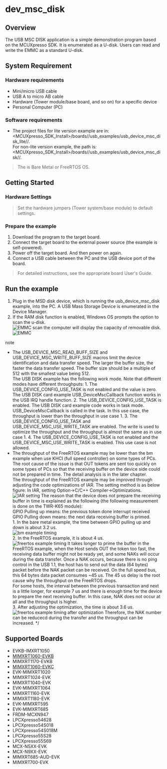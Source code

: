 # dev_msc_disk




## Overview

The USB MSC DISK application is a simple demonstration program based on the MCUXpresso SDK.
It is enumerated as a U-disk. Users can read and write the EMMC as a standard U-disk.

## System Requirement

### Hardware requirements

- Mini/micro USB cable
- USB A to micro AB cable
- Hardware (Tower module/base board, and so on) for a specific device
- Personal Computer (PC)


### Software requirements

- The project files for lite version example are in: 
<br> <MCUXpresso_SDK_Install>/boards/<board>/usb_examples/usb_device_msc_disk_lite/<rtos>/<toolchain>.
<br>  For non-lite version example, the path is: 
<br> <MCUXpresso_SDK_Install>/boards/<board>/usb_examples/usb_device_msc_disk/<rtos>/<toolchain>.
> The <rtos> is Bare Metal or FreeRTOS OS.


## Getting Started

### Hardware Settings

> Set the hardware jumpers (Tower system/base module) to default settings.


### Prepare the example

1.  Download the program to the target board.
2.  Connect the target board to the external power source (the example is self-powered).
3.  Power off the target board. And then power on again.
4.  Connect a USB cable between the PC and the USB device port of the board.

> For detailed instructions, see the appropriate board User's Guide.

## Run the example

1.  Plug in the MSD disk device, which is running the usb_device_msc_disk example, into the PC. A USB Mass Storage Device is enumerated in the Device Manager.
2.  If the RAM disk function is enabled, Windows OS prompts the option to scan the u-disk.
<br>![EMMC scan](sdcard_scan.jpg "EMMC scan")
the computer will display the capacity of removable disk.
<br>![EMMC](sd_card.jpg "EMMC")

note<br>
- The USB_DEVICE_MSC_READ_BUFF_SIZE and USB_DEVICE_MSC_WRITE_BUFF_SIZE macros limit the device identification and data transfer speed. 
   The larger the buffer size, the faster the data transfer speed.
   The buffer size should be a multiple of 512 with the smallest value being 512.<br/>
   The USB DISK example has the following work mode. Note that different modes have different throughputs:
        1. The USB_DEVICE_CONFIG_USE_TASK is not enabled and the value is zero. 
<br> The USB DISK card example USB_DeviceMscCallback function  works in the USB IRQ handle function.
        2. The USB_DEVICE_CONFIG_USE_TASK is enabled. The USB DISK card example code works in task mode.
<br> USB_DeviceMscCallback is called in the task. In this use case,
          the throughput is lower than the throughput in use case 1.
        3. The USB_DEVICE_CONFIG_USE_TASK and USB_DEVICE_MSC_USE_WRITE_TASK are enabled. The write is used to optimize the throughput and the throughput is almost 
        the same as in use case 1.
        4. The USB_DEVICE_CONFIG_USE_TASK is not enabled and the USB_DEVICE_MSC_USE_WRITE_TASK is enabled. This use case is not allowed.
- The throughput of the FreeRTOS example may be lower than the bm example when use KHCI (full speed controller) on some types of PCs.
    The root cause of the issue is that OUT tokens are sent too quickly on some types of PCs so that the receiving buffer on the device side could not be
    prepared in time. The detail analysis is in the later chapter.
<br>The throughput of the FreeRTOS example may be improved through adjusting the code optimizations of IAR. The setting method is as below figure:
    In IAR, setting Option->C/C++ Compiler->Optimizations. 
<br>![IAR setting](IAR_setting.jpg "IAR setting")
    The reason that the device does not prepare the receiving buffer in time is explained as the following (the following measurement is done on the TWR-K65 module):
<br> GPIO Pulling up means: the previous token done interrupt received
<br> GPIO Pulling down means: the next data receiving buffer is primed.
<br> 1. In the bare metal example, the time between GPIO pulling up and down is about 3.2 us. 
<br>![bm example timing](bm_timing.jpg "bm example timing")
<br> 2. In the FreeRTOS example, it is about 4 us.
<br>![freertos example timing](freertos_timing.jpg "freertos example timing")
        It takes longer to prime the buffer in the FreeRTOS example, when the Host sends OUT the token too fast, the receiving data buffer might not be ready yet,
    and some NAKs will occur during the data transfer. Once a NAK occurs, because there is no ping control in the USB 1.1, the host has to send out the data (64 bytes) 
    packet before the NAK packet can be received. On the full speed bus, this 64 bytes data packet consumes ~45 us. The 45 us delay is the root cause why the throughput on 
    the FreeRTOS drops.
<br> For some hosts, the interval between the previous transaction and next is a little longer, for example 7 us and there is enough time for the device to prepare the next receiving
    buffer. In this case, NAK does not occur at all and the throughput is higher.
<br> 3. After adjusting the optimization, the time is about 3.6 us.
<br>![freertos example timing after optimization](freertos_optimization_timing.jpg "freertos example timing after optimization")
    Therefore, the NAK number can be reducecd during the transfer and the throughput can be increased.
*/

## Supported Boards
- EVKB-IMXRT1050
- [MIMXRT1060-EVKB](../../_boards/evkbmimxrt1060/usb_examples/usb_device_msc_disk/example_board_readme.md)
- MIMXRT1170-EVKB
- [MIMXRT1060-EVKC](../../_boards/evkcmimxrt1060/usb_examples/usb_device_msc_disk/example_board_readme.md)
- EVK-MIMXRT1020
- MIMXRT1024-EVK
- MIMXRT1040-EVK
- EVK-MIMXRT1064
- MIMXRT1160-EVK
- MIMXRT1180-EVK
- EVK-MIMXRT595
- EVK-MIMXRT685
- FRDM-MCXN947
- LPCXpresso54628
- LPCXpresso54S018
- LPCXpresso54S018M
- LPCXpresso55S28
- LPCXpresso55S69
- MCX-N5XX-EVK
- MCX-N9XX-EVK
- MIMXRT685-AUD-EVK
- MIMXRT700-EVK
